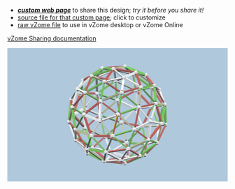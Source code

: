 
 - [***custom web page***][post] to share this design; *try it before you share it!*
 - [source file for that custom page][source]; click to customize
 - [raw vZome file][raw] to use in vZome desktop or vZome Online

[vZome Sharing documentation](https://vzome.github.io/vzome/sharing.html#how-it-works)

![Image](<Snub-Dodeca-Sphere.png>)


[post]: <https://John-Kostick.github.io/vzome-sharing/2021/12/08/Snub-Dodeca-Sphere-09-36-51.html>
[source]: <https://github.com/John-Kostick/vzome-sharing/edit/main/_posts/2021-12-08-Snub-Dodeca-Sphere-09-36-51.md>
[raw]: <https://raw.githubusercontent.com/John-Kostick/vzome-sharing/main/2021/12/08/09-36-51-Snub-Dodeca-Sphere/Snub-Dodeca-Sphere.vZome>